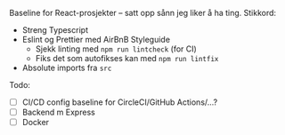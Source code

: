 Baseline for React-prosjekter – satt opp sånn jeg liker å ha ting. Stikkord:

- Streng Typescript
- Eslint og Prettier med AirBnB Styleguide
  - Sjekk linting med `npm run lintcheck` (for CI)
  - Fiks det som autofikses kan med `npm run lintfix`
- Absolute imports fra `src`

Todo:

- [ ] CI/CD config baseline for CircleCI/GitHub Actions/...?
- [ ] Backend m Express
- [ ] Docker
